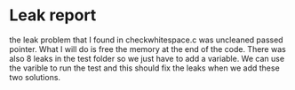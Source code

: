 # Leak report

the leak problem that I found in checkwhitespace.c was uncleaned passed pointer.
What I will do is free the memory at the end of the code.
There was also 8 leaks in the test folder so we just have to add a variable.
We can use the varible to run the test and this should fix the leaks when we add these two solutions.